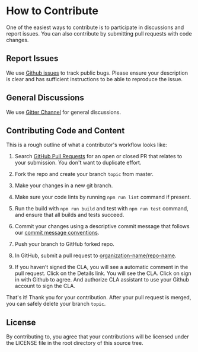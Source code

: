 # How to Contribute

One of the easiest ways to contribute is to participate in discussions and report issues. You can also contribute by submitting pull requests with code changes.

## Report Issues

We use [Github issues](https://github.com/organization-name/repo-name/issues) to track public bugs. Please ensure your description is clear and has sufficient instructions to be able to reproduce the issue.

## General Discussions

We use [Gitter Channel](https://gitter.im/gitter-channel-name) for general discussions.

## Contributing Code and Content

This is a rough outline of what a contributor's workflow looks like:

1. Search [GitHub Pull Requests](https://github.com/organization-name/repo-name/pulls) for an open or closed PR that relates to your submission. You don't want to duplicate effort.

2. Fork the repo and create your branch `topic` from master.

3. Make your changes in a new git branch.

4. Make sure your code lints by running `npm run lint` command if present.

5. Run the build with `npm run build` and test with `npm run test` command, and ensure that all builds and tests succeed.

6. Commit your changes using a descriptive commit message that follows our [commit message conventions](https://gist.github.com/dagonmetric-contributor/b3815561401555fa9ac2530f32e56dd3).

7. Push your branch to GitHub forked repo.

8. In GitHub, submit a pull request to [organization-name/repo-name](https://github.com/organization-name/repo-name).

9. If you haven’t signed the CLA, you will see a automatic comment in the pull request. Click on the Details link. You will see the CLA. Click on sign in with Github to agree. And authorize CLA assistant to use your Github account to sign the CLA.

That's it! Thank you for your contribution. After your pull request is merged, you can safely delete your branch `topic`.

## License

By contributing to, you agree that your contributions will be licensed under the LICENSE file in the root directory of this source tree.

